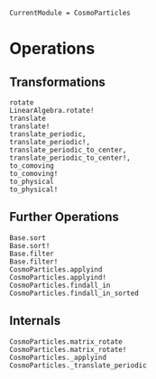 ```@meta
CurrentModule = CosmoParticles
```

# Operations

## Transformations

```@docs
rotate
LinearAlgebra.rotate!
translate
translate!
translate_periodic,
translate_periodic!,
translate_periodic_to_center,
translate_periodic_to_center!,
to_comoving
to_comoving!
to_physical
to_physical!
```

## Further Operations

```@docs
Base.sort
Base.sort!
Base.filter
Base.filter!
CosmoParticles.applyind
CosmoParticles.applyind!
CosmoParticles.findall_in
CosmoParticles.findall_in_sorted
```


## Internals

```@docs
CosmoParticles.matrix_rotate
CosmoParticles.matrix_rotate!
CosmoParticles._applyind
CosmoParticles._translate_periodic
```
